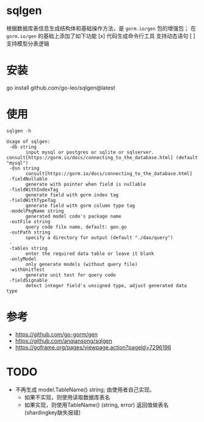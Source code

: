 # sqlgen
根据数据库表信息生成结构体和基础操作方法，是 `gorm.io/gen` 包的增强包；
在 `gorm.io/gen` 的基础上添加了如下功能
[x] 代码生成命令行工具 支持动态语句
[ ] 支持模型分表逻辑

# 安装
go install github.com/go-leo/sqlgen@latest

# 使用
```
sqlgen -h

Usage of sqlgen:
 -db string
       input mysql or postgres or sqlite or sqlserver. consult[https://gorm.io/docs/connecting_to_the_database.html] (default "mysql")
 -dsn string
       consult[https://gorm.io/docs/connecting_to_the_database.html]
 -fieldNullable
       generate with pointer when field is nullable
 -fieldWithIndexTag
       generate field with gorm index tag
 -fieldWithTypeTag
       generate field with gorm column type tag
 -modelPkgName string
       generated model code's package name
 -outFile string
       query code file name, default: gen.go
 -outPath string
       specify a directory for output (default "./dao/query")
 -
 -tables string
       enter the required data table or leave it blank
 -onlyModel
       only generate models (without query file)
 -withUnitTest
       generate unit test for query code
 -fieldSignable
       detect integer field's unsigned type, adjust generated data type
```

# 参考
- https://github.com/go-gorm/gen
- https://github.com/anqiansong/sqlgen
- https://goframe.org/pages/viewpage.action?pageId=7296196
  
# TODO
- 不再生成 model.TableName() string; 由使用者自己实现。
  - 如果不实现，则使用读取数据库表名
  - 如果实现，则使用TableName() (string, error) 返回值做表名(shardingkey缺失报错)